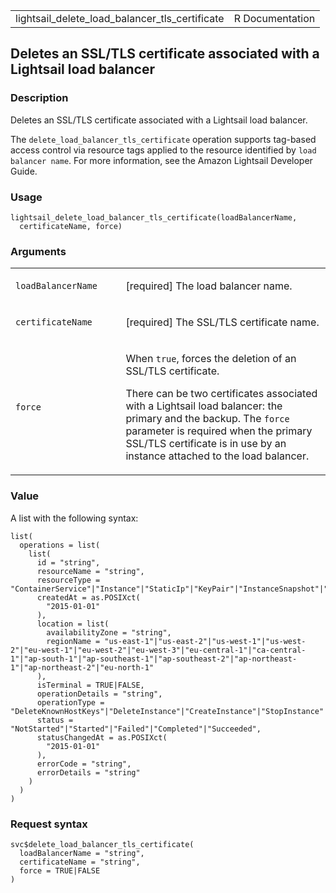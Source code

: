 <table style="width: 100%;">
<tbody>
<tr class="odd">
<td>lightsail_delete_load_balancer_tls_certificate</td>
<td style="text-align: right;">R Documentation</td>
</tr>
</tbody>
</table>

## Deletes an SSL/TLS certificate associated with a Lightsail load balancer

### Description

Deletes an SSL/TLS certificate associated with a Lightsail load
balancer.

The `delete_load_balancer_tls_certificate` operation supports tag-based
access control via resource tags applied to the resource identified by
`⁠load balancer name⁠`. For more information, see the Amazon Lightsail
Developer Guide.

### Usage

    lightsail_delete_load_balancer_tls_certificate(loadBalancerName,
      certificateName, force)

### Arguments

<table>
<colgroup>
<col style="width: 35%" />
<col style="width: 65%" />
</colgroup>
<tbody>
<tr class="odd">
<td><code
id="lightsail_delete_load_balancer_tls_certificate_:_loadBalancerName">loadBalancerName</code></td>
<td><p>[required] The load balancer name.</p></td>
</tr>
<tr class="even">
<td><code
id="lightsail_delete_load_balancer_tls_certificate_:_certificateName">certificateName</code></td>
<td><p>[required] The SSL/TLS certificate name.</p></td>
</tr>
<tr class="odd">
<td><code
id="lightsail_delete_load_balancer_tls_certificate_:_force">force</code></td>
<td><p>When <code>true</code>, forces the deletion of an SSL/TLS
certificate.</p>
<p>There can be two certificates associated with a Lightsail load
balancer: the primary and the backup. The <code>force</code> parameter
is required when the primary SSL/TLS certificate is in use by an
instance attached to the load balancer.</p></td>
</tr>
</tbody>
</table>

### Value

A list with the following syntax:

    list(
      operations = list(
        list(
          id = "string",
          resourceName = "string",
          resourceType = "ContainerService"|"Instance"|"StaticIp"|"KeyPair"|"InstanceSnapshot"|"Domain"|"PeeredVpc"|"LoadBalancer"|"LoadBalancerTlsCertificate"|"Disk"|"DiskSnapshot"|"RelationalDatabase"|"RelationalDatabaseSnapshot"|"ExportSnapshotRecord"|"CloudFormationStackRecord"|"Alarm"|"ContactMethod"|"Distribution"|"Certificate"|"Bucket",
          createdAt = as.POSIXct(
            "2015-01-01"
          ),
          location = list(
            availabilityZone = "string",
            regionName = "us-east-1"|"us-east-2"|"us-west-1"|"us-west-2"|"eu-west-1"|"eu-west-2"|"eu-west-3"|"eu-central-1"|"ca-central-1"|"ap-south-1"|"ap-southeast-1"|"ap-southeast-2"|"ap-northeast-1"|"ap-northeast-2"|"eu-north-1"
          ),
          isTerminal = TRUE|FALSE,
          operationDetails = "string",
          operationType = "DeleteKnownHostKeys"|"DeleteInstance"|"CreateInstance"|"StopInstance"|"StartInstance"|"RebootInstance"|"OpenInstancePublicPorts"|"PutInstancePublicPorts"|"CloseInstancePublicPorts"|"AllocateStaticIp"|"ReleaseStaticIp"|"AttachStaticIp"|"DetachStaticIp"|"UpdateDomainEntry"|"DeleteDomainEntry"|"CreateDomain"|"DeleteDomain"|"CreateInstanceSnapshot"|"DeleteInstanceSnapshot"|"CreateInstancesFromSnapshot"|"CreateLoadBalancer"|"DeleteLoadBalancer"|"AttachInstancesToLoadBalancer"|"DetachInstancesFromLoadBalancer"|"UpdateLoadBalancerAttribute"|"CreateLoadBalancerTlsCertificate"|"DeleteLoadBalancerTlsCertificate"|"AttachLoadBalancerTlsCertificate"|"CreateDisk"|"DeleteDisk"|"AttachDisk"|"DetachDisk"|"CreateDiskSnapshot"|"DeleteDiskSnapshot"|"CreateDiskFromSnapshot"|"CreateRelationalDatabase"|"UpdateRelationalDatabase"|"DeleteRelationalDatabase"|"CreateRelationalDatabaseFromSnapshot"|"CreateRelationalDatabaseSnapshot"|"DeleteRelationalDatabaseSnapshot"|"UpdateRelationalDatabaseParameters"|"StartRelationalDatabase"|"RebootRelationalDatabase"|"StopRelationalDatabase"|"EnableAddOn"|"DisableAddOn"|"PutAlarm"|"GetAlarms"|"DeleteAlarm"|"TestAlarm"|"CreateContactMethod"|"GetContactMethods"|"SendContactMethodVerification"|"DeleteContactMethod"|"CreateDistribution"|"UpdateDistribution"|"DeleteDistribution"|"ResetDistributionCache"|"AttachCertificateToDistribution"|"DetachCertificateFromDistribution"|"UpdateDistributionBundle"|"SetIpAddressType"|"CreateCertificate"|"DeleteCertificate"|"CreateContainerService"|"UpdateContainerService"|"DeleteContainerService"|"CreateContainerServiceDeployment"|"CreateContainerServiceRegistryLogin"|"RegisterContainerImage"|"DeleteContainerImage"|"CreateBucket"|"DeleteBucket"|"CreateBucketAccessKey"|"DeleteBucketAccessKey"|"UpdateBucketBundle"|"UpdateBucket"|"SetResourceAccessForBucket"|"UpdateInstanceMetadataOptions"|"StartGUISession"|"StopGUISession",
          status = "NotStarted"|"Started"|"Failed"|"Completed"|"Succeeded",
          statusChangedAt = as.POSIXct(
            "2015-01-01"
          ),
          errorCode = "string",
          errorDetails = "string"
        )
      )
    )

### Request syntax

    svc$delete_load_balancer_tls_certificate(
      loadBalancerName = "string",
      certificateName = "string",
      force = TRUE|FALSE
    )
